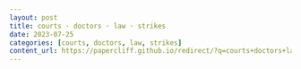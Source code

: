 ```yaml
---
layout: post
title: courts · doctors · law · strikes
date: 2023-07-25
categories: [courts, doctors, law, strikes]
content_url: https://papercliff.github.io/redirect/?q=courts+doctors+law+strikes&tbs=cdr:1,cd_min:7/24/2023,cd_max:7/26/2023
---
```

